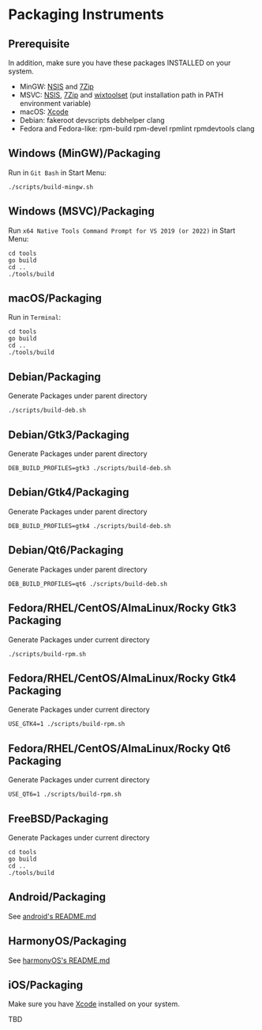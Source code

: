 # Packaging Instruments

## Prerequisite
In addition, make sure you have these packages INSTALLED on your system.
- MinGW: [NSIS] and [7Zip]
- MSVC: [NSIS], [7Zip] and [wixtoolset][wix3] (put installation path in PATH environment variable)
- macOS: [Xcode]
- Debian: fakeroot devscripts debhelper clang
- Fedora and Fedora-like: rpm-build rpm-devel rpmlint rpmdevtools clang

## Windows (MinGW)/Packaging

Run in `Git Bash` in Start Menu:
```
./scripts/build-mingw.sh
```

## Windows (MSVC)/Packaging

Run `x64 Native Tools Command Prompt for VS 2019 (or 2022)` in Start Menu:
```
cd tools
go build
cd ..
./tools/build
```

## macOS/Packaging

Run in `Terminal`:
```
cd tools
go build
cd ..
./tools/build
```

## Debian/Packaging

Generate Packages under parent directory
```
./scripts/build-deb.sh
```

## Debian/Gtk3/Packaging
Generate Packages under parent directory
```
DEB_BUILD_PROFILES=gtk3 ./scripts/build-deb.sh
```

## Debian/Gtk4/Packaging
Generate Packages under parent directory
```
DEB_BUILD_PROFILES=gtk4 ./scripts/build-deb.sh
```

## Debian/Qt6/Packaging
Generate Packages under parent directory
```
DEB_BUILD_PROFILES=qt6 ./scripts/build-deb.sh
```

## Fedora/RHEL/CentOS/AlmaLinux/Rocky Gtk3 Packaging

Generate Packages under current directory
```
./scripts/build-rpm.sh
```

## Fedora/RHEL/CentOS/AlmaLinux/Rocky Gtk4 Packaging

Generate Packages under current directory
```
USE_GTK4=1 ./scripts/build-rpm.sh
```

## Fedora/RHEL/CentOS/AlmaLinux/Rocky Qt6 Packaging

Generate Packages under current directory
```
USE_QT6=1 ./scripts/build-rpm.sh
```

## FreeBSD/Packaging

Generate Packages under current directory
```
cd tools
go build
cd ..
./tools/build
```

## Android/Packaging
See [android's README.md](android/README.md)

## HarmonyOS/Packaging
See [harmonyOS's README.md](harmony/README.md)

## iOS/Packaging
Make sure you have [Xcode] installed on your system.

TBD

[NSIS]: https://nsis.sourceforge.io/Download
[7Zip]: https://www.7-zip.org/
[wix3]: https://wixtoolset.org/docs/wix3/
[Xcode]: https://apps.apple.com/us/app/xcode/id497799835?mt=12
